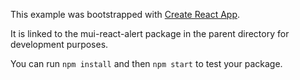 This example was bootstrapped with [Create React App](https://github.com/facebook/create-react-app).

It is linked to the mui-react-alert package in the parent directory for development purposes.

You can run `npm install` and then `npm start` to test your package.
